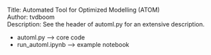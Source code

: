 Title: Automated Tool for Optimized Modelling (ATOM)  
Author: tvdboom   
Description: See the header of automl.py for an extensive description.  
+ automl.py        --> core code  
+ run_automl.ipynb --> example notebook
  
